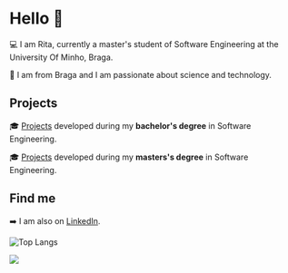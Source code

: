 # Hello 👋

💻 I am Rita, currently a master's student of Software Engineering at the University Of Minho, Braga.

📍  I am from Braga and I am passionate about science and technology.


## Projects

🎓 [Projects](https://github.com/rita-peixoto/uminho-lei/) developed during my **bachelor's degree** in Software Engineering.

🎓 [Projects](https://github.com/rita-peixoto/MEI-UMinho) developed during my **masters's degree** in Software Engineering.


## Find me

➡️ I am also on [LinkedIn](https://www.linkedin.com/in/anaritapeixoto/).

<!-- 🌐 Check my personal [WebPage](https://rita-peixoto.github.io/) to know more about me. -->

![Top Langs](https://github-readme-stats.vercel.app/api/top-langs/?username=rita-peixoto&theme=dracula&hide=Roff)

![](https://komarev.com/ghpvc/?username=rita-peixoto)

<!--
**rita-peixoto/rita-peixoto** is a ✨ _special_ ✨ repository because its `README.md` (this file) appears on your GitHub profile.

Here are some ideas to get you started:

- 🔭 I’m currently working on ...
- 🌱 I’m currently learning ...
- 👯 I’m looking to collaborate on ...
- 🤔 I’m looking for help with ...
- 💬 Ask me about ...
- 📫 How to reach me: ...
- 😄 Pronouns: ...
- ⚡ Fun fact: ...
-->
